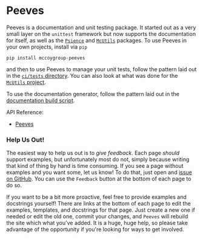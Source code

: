 # Peeves

Peeves is a documentation and unit testing package.
It started out as a very small layer on the `unittest` framework but now
supports the documentation for itself, as well as the [`Psience`](https://mccoygroup.github.io/Psience/) and [`McUtils`](https://mccoygroup.github.io/McUtils/) packages.
To use Peeves in your own projects, install via `pip`

```shell
pip install mccoygroup-peeves
```

and then to use Peeves to manage your unit tests, follow the pattern laid out in the [`ci/tests` directory](https://github.com/McCoyGroup/Peeves/tree/master/ci/tests).
You can also look at what was done for the [`McUtils` project](https://github.com/McCoyGroup/McUtils/tree/master/ci/tests).

To use the documentation generator, follow the pattern laid out in the [documentation build script](https://github.com/McCoyGroup/Peeves/tree/master/ci/build_docs).

API Reference:

- [Peeves](Peeves.md)



### Help Us Out!

The easiest way to help us out is to _give feedback_.
Each page _should_ support examples, but unfortunately most do not, simply because writing that kind of thing by hand is time consuming.
If you see a page without examples and you want some, let us know!
To do that, just open and [issue on GitHub]((https://github.com/McCoyGroup/Peeves/issues/new?title=Documentation%20Improvement%20Needed)).
You can use the `Feedback` button at the bottom of each page to do so.

If you want to be a bit more proactive, feel free to provide examples and docstrings yourself! 
There are links at the bottom of each page to edit the examples, templates, and docstrings for that page.
Just create a new one if needed or edit the old one, commit your changes, and `Peeves` will rebuild the site
which what you've added.
It is a huge, huge help, so please take advantage of the opportunity if you're looking for ways to get involved.

